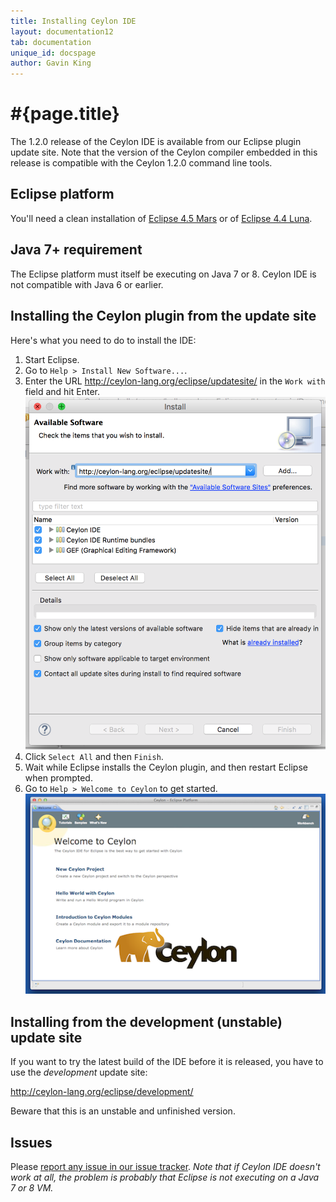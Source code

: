 ```yaml
---
title: Installing Ceylon IDE
layout: documentation12
tab: documentation
unique_id: docspage
author: Gavin King
---
```

# #{page.title}

The 1.2.0 release of the Ceylon IDE is available from our Eclipse 
plugin update site. Note that the version of the Ceylon compiler embedded 
in this release is compatible with the Ceylon 1.2.0 command line tools.

## Eclipse platform

You'll need a clean installation of [Eclipse 4.5 Mars][eclipse] or of 
[Eclipse 4.4 Luna][eclipse].

## Java 7+ requirement

The Eclipse platform must itself be executing on Java 7 or 8. Ceylon IDE 
is not compatible with Java 6 or earlier.

## Installing the Ceylon plugin from the update site

Here's what you need to do to install the IDE:

1. Start Eclipse.
2. Go to `Help > Install New Software...`.
3. Enter the URL <http://ceylon-lang.org/eclipse/updatesite/>
   in the `Work with` field and hit Enter.<br/>
   ![eclipseupdatesite](/images/eclipseupdatesite.png "Update Site")
4. Click `Select All` and then `Finish`.
5. Wait while Eclipse installs the Ceylon plugin, and then restart 
   Eclipse when prompted.
6. Go to `Help > Welcome to Ceylon` to get started.<br/>
   ![welcomepage](/images/screenshots/intro.png "Welcome Page")

[eclipse]: http://www.eclipse.org/downloads/
[issues]: https://github.com/ceylon/ceylon-ide-eclipse/issues

## Installing from the development (unstable) update site

If you want to try the latest build of the IDE before it is released, you
have to use the _development_ update site:

<http://ceylon-lang.org/eclipse/development/>

Beware that this is an unstable and unfinished version.

## Issues

Please [report any issue in our issue tracker][issues]. _Note that if
Ceylon IDE doesn't work at all, the problem is probably that Eclipse
is not executing on a Java 7 or 8 VM._

